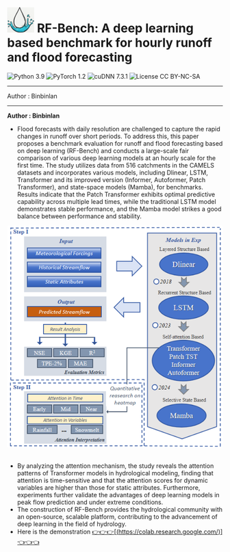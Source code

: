 # ![Image text](https://github.com/binbinlan/RF-Bench/blob/main/pics/fig4.png) RF-Bench: A deep learning based benchmark for hourly runoff and flood forecasting
![Python 3.9](https://img.shields.io/badge/python-3.6-green.svg?style=plastic)
![PyTorch 1.2](https://img.shields.io/badge/PyTorch%20-%23EE4C2C.svg?style=plastic)
![cuDNN 7.3.1](https://img.shields.io/badge/cudnn-7.3.1-green.svg?style=plastic)
![License CC BY-NC-SA](https://img.shields.io/badge/license-CC_BY--NC--SA--green.svg?style=plastic)
***
Author : Binbinlan 
***


__Author : Binbinlan__

* Flood forecasts with daily resolution are challenged to capture the rapid changes in runoff over short periods. To address this, this paper proposes a benchmark evaluation for runoff and flood forecasting based on deep learning (RF-Bench) and conducts a large-scale fair comparison of various deep learning models at an hourly scale for the first time. The study utilizes data from 516 catchments in the CAMELS datasets and incorporates various models, including Dlinear, LSTM, Transformer and its improved version (Informer, Autoformer, Patch Transformer), and state-space models (Mamba), for benchmarks. Results indicate that the Patch Transformer exhibits optimal predictive capability across multiple lead times, while the traditional LSTM model demonstrates stable performance, and the Mamba model strikes a good balance between performance and stability.
<div align=center><img src="https://github.com/binbinlan/RF-Bench/blob/main/pics/fig2.png/"></div>

<br/> 


* By analyzing the attention mechanism, the study reveals the attention patterns of Transformer models in hydrological modeling, finding that attention is time-sensitive and that the attention scores for dynamic variables are higher than those for static attributes. Furthermore, experiments further validate the advantages of deep learning models in peak flow prediction and under extreme conditions.
* The construction of RF-Bench provides the hydrological community with an open-source, scalable platform, contributing to the advancement of deep learning in the field of hydrology.
* Here is the demonstration <u>👉👉👉[[(https://colab.research.google.com/)](https://colab.research.google.com/drive/1P6yEHX_g9xtMg_hwYSBtTCuXGOFxtbMt?usp=sharing)]👈👈👈<u>





